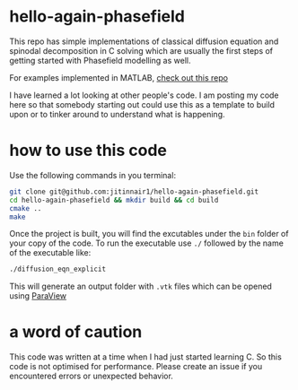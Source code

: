 # hello-again-phasefield
This repo has simple implementations of classical diffusion equation and spinodal decomposition in C solving which are usually the first steps of getting started with Phasefield modelling as well.

For examples implemented in MATLAB, [check out this repo](https://github.com/jitinnair1/hello-phasefield)

I have learned a lot looking at other people's code. I am posting my code here so that somebody starting out could use this as a template to build upon or to tinker around to understand what is happening.

# how to use this code
Use the following commands in you terminal:
```bash
git clone git@github.com:jitinnair1/hello-again-phasefield.git
cd hello-again-phasefield && mkdir build && cd build
cmake ..
make
```

Once the project is built, you will find the excutables under the `bin` folder of your copy of the code. To run the executable use `./` followed by the name of the executable like:

```bash
./diffusion_eqn_explicit
```

This will generate an output folder with `.vtk` files which can be opened using [ParaView](https://www.paraview.org/download/)

# a word of caution
This code was written at a time when I had just started learning C. So this code is not optimised for performance. Please create an issue if you encountered errors or unexpected behavior.